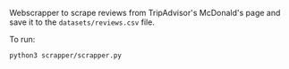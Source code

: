 Webscrapper to scrape reviews from TripAdvisor's McDonald's page and save it to the `datasets/reviews.csv` file.

To run:

```bash
python3 scrapper/scrapper.py
```
